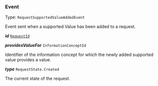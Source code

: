 

### Event

Type: `RequestSupportedValueAddedEvent`

Event sent when a supported Value has been added to a request.

  
<article>

***id*** [`RequestId`](#requestid) 

</article>
<article>

***providesValueFor*** `InformationConceptId` 

Identifier of the information concept for which the newly added supported value provides a value.

</article>
<article>

***type*** `RequestState.Created` 

The current state of the request.

</article>

